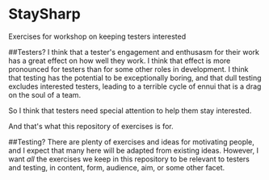 # StaySharp
Exercises for workshop on keeping testers interested

##Testers?
I think that a tester's engagement and enthusasm for their work has a great effect on how well they work. I think that effect is more pronounced for testers than for some other roles in development. I think that testing has the potential to be exceptionally boring, and that dull testing excludes interested testers, leading to a terrible cycle of ennui that is a drag on the soul of a team.

So I think that testers need special attention to help them stay interested.

And that's what this repository of exercises is for.

##Testing?
There are plenty of exercises and ideas for motivating people, and I expect that many here will be adapted from existing ideas. However, I want _all_ the exercises we keep in this repository to be relevant to testers and testing, in content, form, audience, aim, or some other facet.
